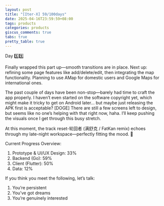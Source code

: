 ```yaml
---
layout: post
title: "[Iter-X] 59/100days"
date: 2025-04-16T23:59:59+08:00
tags: products
categories: products
giscus_comments: true
tabs: true
pretty_table: true
---
```


Day 5️⃣9️⃣

Finally wrapped this part up—smooth transitions are in place. Next up: refining some page features like add/delete/edit, then integrating the map functionality. Planning to use AMap for domestic users and Google Maps for international ones.

The past couple of days have been non-stop—barely had time to craft the app properly. I haven’t even started on the software copyright yet, which might make it tricky to get on Android later… but maybe just releasing the APK first is acceptable? [DOGE]
There are still a few screens left to design, but seems like no one’s helping with that right now, haha. I’ll keep pushing the visuals once I get through this busy stretch.

At this moment, the track reset-轮回者 (满舒克 / FatKan remix) echoes through my late-night workspace—perfectly fitting the mood. 👊

Current Progress Overview:

1. Prototype & UI/UX Design: 33%
2. Backend (Go): 59%
3. Client (Flutter): 50%
4. Data: 12%

If you think you meet the following, let’s talk:

1. You’re persistent
2. You’ve got dreams
3. You’re genuinely interested
